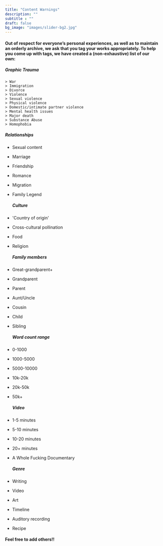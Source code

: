 ```yaml
---
title: "Content Warnings"
description: ""
subtitle : ""
draft: false
bg_image: "images/slider-bg2.jpg"
---
```


#### **Out of respect for everyone’s personal experiences, as well as to maintain an orderly archive, we ask that you tag your works appropriately. To help you come up with tags, we have created a (non-exhaustive) list of our own:**  

  ##### **Graphic Trauma**  
    > War
    > Immigration
    > Divorce
    > Violence
    > Sexual violence
    > Physical violence
    > Domestic/intimate partner violence
    > Mental health issues
    > Major death
    > Substance Abuse
    > Homophobia  

  ##### **Relationships**  
- Sexual content
- Marriage
- Friendship
- Romance
- Migration
- Family Legend  

  ##### **Culture**  
- 'Country of origin'
- Cross-cultural pollination
- Food
- Religion  

  ##### **Family members**  
- Great-grandparent+
- Grandparent
- Parent
- Aunt/Uncle
- Cousin
- Child
- Sibling  

  ##### **Word count range**  
- 0-1000
- 1000-5000
- 5000-10000
- 10k-20k
- 20k-50k
- 50k+  

  ##### **Video**  
- 1-5 minutes
- 5-10 minutes
- 10-20 minutes
- 20+ minutes
- A Whole Fucking Documentary  

  ##### **Genre**  
- Writing
- Video
- Art
- Timeline
- Auditory recording
- Recipe

#### **Feel free to add others!!**
